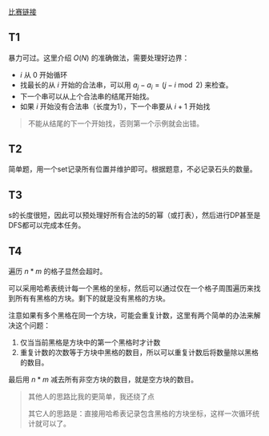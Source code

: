 [比赛链接](https://leetcode.cn/contest/biweekly-contest-108/)

## T1

暴力可过。这里介绍 $O(N)$ 的准确做法，需要处理好边界：

* $i$ 从 $0$ 开始循环
* 找最长的从 $i$ 开始的合法串，可以用 $a_j-a_i = (j-i \bmod 2)$ 来检查。
* 下一个串可以从上个合法串的结尾开始找。
* 如果 $i$ 开始没有合法串（长度为1），下一个串要从 $i+1$ 开始找

> 不能从结尾的下一个开始找，否则第一个示例就会出错。

## T2

简单题，用一个set记录所有位置并维护即可。根据题意，不必记录石头的数量。


## T3

s的长度很短，因此可以预处理好所有合法的5的幂（或打表），然后进行DP甚至是DFS都可以完成本任务。

## T4

遍历 $n*m$ 的格子显然会超时。

可以采用哈希表统计每一个黑格的坐标，然后可以通过仅在一个格子周围遍历来找到所有有黑格的方块。剩下的就是没有黑格的方块。

注意如果有多个黑格在同一个方块，可能会重复计数，这里有两个简单的办法来解决这个问题：

1. 仅当当前黑格是方块中的第一个黑格时才计数
2. 重复计数的次数等于方块中黑格的数目，所以可以重复计数后将数量除以黑格的数目。

最后用 $n*m$ 减去所有非空方块的数目，就是空方块的数目。

> 其他人的思路比我的更简单，我还绕了点
> 
> 其它人的思路是：直接用哈希表记录包含黑格的方块坐标，这样一次循环统计就可以了。